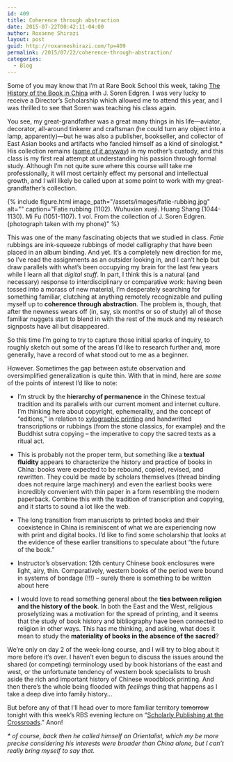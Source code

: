 ```yaml
---
id: 409
title: Coherence through abstraction
date: 2015-07-22T00:42:11-04:00
author: Roxanne Shirazi
layout: post
guid: http://roxanneshirazi.com/?p=409
permalink: /2015/07/22/coherence-through-abstraction/
categories:
  - Blog
---
```

Some of you may know that I’m at Rare Book School this week, taking <a href="http://rarebookschool.org/courses/history/h85/" target="_blank">The History of the Book in China</a> with J. Soren Edgren. I was very lucky to receive a Director&#8217;s Scholarship which allowed me to attend this year, and I was thrilled to see that Soren was teaching his class again.

You see, my great-grandfather was a great many things in his life—aviator, decorator, all-around tinkerer and craftsman (he could turn any object into a lamp, apparently)—but he was also a publisher, bookseller, and collector of East Asian books and artifacts who fancied himself as a kind of sinologist.* His collection remains (<a href="https://www.youtube.com/watch?v=KF7TbTdUVew" target="_blank">some of it anyway</a>) in my mother&#8217;s custody, and this class is my first real attempt at understanding his passion through formal study. Although I&#8217;m not quite sure where this course will take me professionally, it will most certainly effect my personal and intellectual growth, and I will likely be called upon at some point to work with my great-grandfather&#8217;s collection.

{% include figure.html image_path="/assets/images/fatie-rubbing.jpg" alt="" caption="Fatie rubbing (1102). Wuhuxian xueji. Huang Shang (1044-1130). Mi Fu (1051-1107). 1 vol. From the collection of J. Soren Edgren. (photograph taken with my phone)" %}

This was one of the many fascinating objects that we studied in class. _Fatie_ rubbings are ink-squeeze rubbings of model calligraphy that have been placed in an album binding. And yet. It&#8217;s a completely new direction for me, so I’ve read the assignments as an outsider looking in, and I can’t help but draw parallels with what&#8217;s been occupying my brain for the last few years while I learn all that _digital stuff_. In part, I think this is a natural (and necessary) response to interdisciplinary or comparative work: having been tossed into a morass of new material, I’m desperately searching for something familiar, clutching at anything remotely recognizable and pulling myself up to **coherence through abstraction**. The problem is, though, that after the newness wears off (in, say, six months or so of study) all of those familiar nuggets start to blend in with the rest of the muck and my research signposts have all but disappeared.

So this time I’m going to try to capture those initial sparks of inquiry, to roughly sketch out some of the areas I’d like to research further and, more generally, have a record of what stood out to me as a beginner.

However. Sometimes the gap between astute observation and oversimplified generalization is quite thin. With that in mind, here are _some_ of the points of interest I&#8217;d like to note:

  * I&#8217;m struck by the **hierarchy of permanence** in the Chinese textual tradition and its parallels with our current moment and internet culture. I’m thinking here about copyright, ephemerality, and the concept of “editions,” in relation to <a href="https://en.wikipedia.org/wiki/Woodcut" target="_blank">xylographic printing</a> and handwritted transcriptions or rubbings (from the stone classics, for example) and the Buddhist sutra copying &#8211; the imperative to copy the sacred texts as a ritual act.

  * This is probably not the proper term, but something like a **textual fluidity** appears to characterize the history and practice of books in China: books were expected to be rebound, copied, revised, and rewritten. They could be made by scholars themselves (thread binding does not require large machinery) and even the earliest books were incredibly convenient with thin paper in a form resembling the modern paperback. Combine this with the tradition of transcription and copying, and it starts to sound a lot like the web.

  * The long transition from manuscripts to printed books and their coexistence in China is reminiscent of what we are experiencing now with print and digital books. I&#8217;d like to find some scholarship that looks at the evidence of these earlier transitions to speculate about &#8220;the future of the book.&#8221;

  * Instructor’s observation: 12th century Chinese book enclosures were light, airy, thin. Comparatively, western books of the period were bound in systems of bondage (!!!) &#8211; surely there is something to be written about here

  * I would love to read something general about the **ties between religion and the history of the book**. In both the East and the West, religious proselytizing was a motivation for the spread of printing, and it seems that the study of book history and bibliography have been connected to religion in other ways. This has me thinking, and asking, what does it mean to study the **materiality of books in the absence of the sacred**?

We&#8217;re only on day 2 of the week-long course, and I will try to blog about it more before it&#8217;s over. I haven&#8217;t even begun to discuss the issues around the shared (or competing) terminology used by book historians of the east and west, or the unfortunate tendency of western book specialists to brush aside the rich and important history of Chinese woodblock printing. And then there&#8217;s the whole being flooded with _feelings_ thing that happens as I take a deep dive into family history&#8230;

But before any of that I&#8217;ll head over to more familiar territory <del>tomorrow</del> tonight with this week&#8217;s RBS evening lecture on &#8220;<a href="http://rarebookschool.org/all-programs/lectures/singerman-scholarly-publishing/" target="_blank">Scholarly Publishing at the Crossroads</a>.&#8221; Anon!

_* of course, back then he called himself an Orientalist, which my be more precise considering his interests were broader than China alone, but I can&#8217;t really bring myself to say that._
